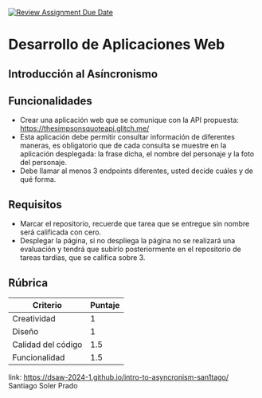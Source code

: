 [![Review Assignment Due Date](https://classroom.github.com/assets/deadline-readme-button-24ddc0f5d75046c5622901739e7c5dd533143b0c8e959d652212380cedb1ea36.svg)](https://classroom.github.com/a/IzcH6WD-)
# Desarrollo de Aplicaciones Web
## Introducción al Asíncronismo


## Funcionalidades

- Crear una aplicación web que se comunique con la API propuesta: https://thesimpsonsquoteapi.glitch.me/
- Esta aplicación debe permitir consultar información de diferentes maneras, es obligatorio que de cada consulta se muestre en la aplicación desplegada: la frase dicha, el nombre del personaje y la foto del personaje.
- Debe llamar al menos 3 endpoints diferentes, usted decide cuáles y de qué forma.


## Requisitos

- Marcar el repositorio, recuerde que tarea que se entregue sin nombre será calificada con cero.
- Desplegar la página, si no despliega la página no se realizará una evaluación y tendrá que subirlo posteriormente en el repositorio de tareas tardías, que se califica sobre 3.


## Rúbrica

| Criterio           | Puntaje |
|--------------------|---------|
| Creatividad        | 1       |
| Diseño             | 1       |
| Calidad del código     | 1.5     |
| Funcionalidad      | 1.5      |

link: https://dsaw-2024-1.github.io/intro-to-asyncronism-san1tago/ Santiago Soler Prado
